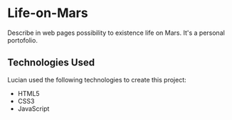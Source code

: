 # Life-on-Mars
Describe in web pages possibility to existence life on Mars. It's a personal portofolio.

## Technologies Used

Lucian used the following technologies to create this project:

- HTML5
- CSS3
- JavaScript
